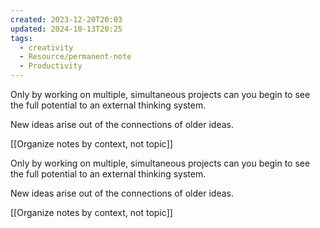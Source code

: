 ```yaml
---
created: 2023-12-20T20:03
updated: 2024-10-13T20:25
tags:
  - creativity
  - Resource/permanent-note
  - Productivity
---
```

Only by working on multiple, simultaneous projects can you begin to see the full potential to an external thinking system.

New ideas arise out of the connections of older ideas. 

[[Organize notes by context, not topic]]

Only by working on multiple, simultaneous projects can you begin to see the full potential to an external thinking system.

New ideas arise out of the connections of older ideas. 

[[Organize notes by context, not topic]]